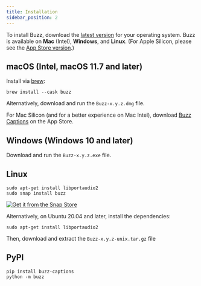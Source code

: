 ```yaml
---
title: Installation
sidebar_position: 2
---
```


To install Buzz, download the [latest version](https://github.com/chidiwilliams/buzz/releases/latest) for your operating
system. Buzz is available on **Mac** (Intel), **Windows**, and **Linux**. (For Apple Silicon, please see
the [App Store version](https://apps.apple.com/us/app/buzz-captions/id6446018936?mt=12&itsct=apps_box_badge&itscg=30200).)

## macOS (Intel, macOS 11.7 and later)

Install via [brew](https://brew.sh/):

```shell
brew install --cask buzz
```

Alternatively, download and run the `Buzz-x.y.z.dmg` file.

For Mac Silicon (and for a better experience on Mac Intel),
download [Buzz Captions](https://apps.apple.com/us/app/buzz-captions/id6446018936?mt=12&amp;itsct=apps_box_badge&amp;itscg=30200)
on the App Store.

## Windows (Windows 10 and later)

Download and run the `Buzz-x.y.z.exe` file.

## Linux

```shell
sudo apt-get install libportaudio2
sudo snap install buzz
```

[![Get it from the Snap Store](https://snapcraft.io/static/images/badges/en/snap-store-black.svg)](https://snapcraft.io/buzz)

Alternatively, on Ubuntu 20.04 and later, install the dependencies:

```shell
sudo apt-get install libportaudio2
```

Then, download and extract the `Buzz-x.y.z-unix.tar.gz` file

## PyPI

```shell
pip install buzz-captions
python -m buzz
```
